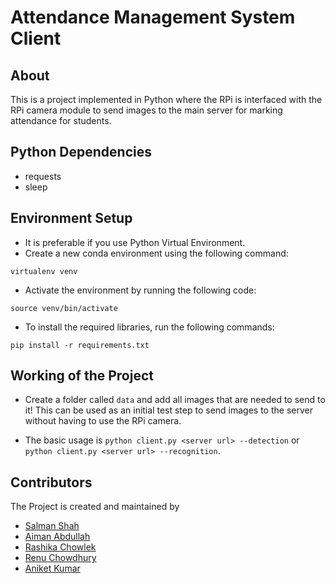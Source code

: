 # Attendance Management System Client

## About

This is a project implemented in Python where the RPi is interfaced with the RPi camera module to send images to the main server for marking attendance for students. 

## Python Dependencies

* requests
* sleep

## Environment Setup

* It is preferable if you use Python Virtual Environment.
* Create a new conda environment using the following command:
```
virtualenv venv
```

* Activate the environment by running the following code:
```
source venv/bin/activate
```

* To install the required libraries, run the following commands:
```
pip install -r requirements.txt
```

## Working of the Project

* Create a folder called `data` and add all images that are needed to send to it! This can be used as an initial test step to send images to the server without having to use the RPi camera.  

* The basic usage is `python client.py <server url> --detection` or `python client.py <server url> --recognition`.

## Contributors
The Project is created and maintained by 
* [Salman Shah](https://github.com/salman-bhai)
* [Aiman Abdullah](https://github.com/aimananees)
* [Rashika Chowlek](https://github.com/rashika)
* [Renu Chowdhury](https://github.com/RenuChowdhury)
* [Aniket Kumar](https://github.com/aniket)
